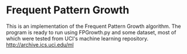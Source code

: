 # Frequent Pattern Growth

This is an implementation of the Frequent Pattern Growth algorithm. The program is ready to run using FPGrowth.py and some dataset, most of which were tested from UCI's machine learning repository. http://archive.ics.uci.edu/ml
